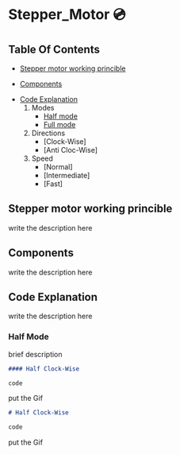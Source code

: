 # Stepper_Motor :cd:
## Table Of Contents
 * [Stepper motor working princible](#desc)
 + [Components](#comp)
 - [Code Explanation](#code)
    1. Modes
       * [Half mode](#half) 
       * [Full mode](#full)  
    2. Directions      
       * [Clock-Wise]
       * [Anti Cloc-Wise]
    3. Speed      
       * [Normal]
       * [Intermediate]
       * [Fast]
<a name="desc"></a>
## Stepper motor working princible
 write the description here


<a name="comp"></a>
## Components
 write the description here
 
 <a name="code"></a>
## Code Explanation
 write the description here
 
  <a name="half"></a>
### Half Mode
  
  brief description
  
~~~markdown
#### Half Clock-Wise

code

~~~
 put the Gif
 
 
  
~~~markdown
# Half Clock-Wise

code

~~~
 put the Gif
 

